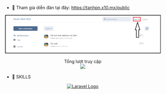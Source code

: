 - 📣 Tham gia diễn đàn tại đây: 
https://tanhpn.x10.mx/public </br>
<img src="https://github.com/TanhGL/1/blob/main/sign%20up%20-%20tanh.png?raw=true"/>
<p align="center"> 
 Tổng lượt truy cập<br>
  <img src="https://profile-counter.glitch.me/TanhGL/count.svg" />
</p>

- 📣 SKILLS
<p align="center"><a href="https://laravel.com" target="_blank"><img src="https://raw.githubusercontent.com/laravel/art/master/logo-lockup/5%20SVG/2%20CMYK/1%20Full%20Color/laravel-logolockup-cmyk-red.svg" width="400" alt="Laravel Logo"></a></p>              


